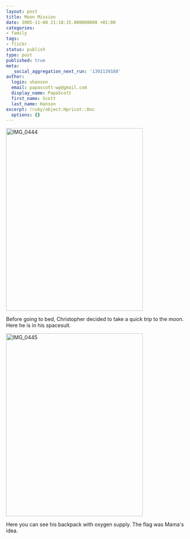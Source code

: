 ```yaml
---
layout: post
title: Moon Mission
date: 2005-11-08 21:18:15.000000000 +01:00
categories:
- family
tags:
- flickr
status: publish
type: post
published: true
meta:
  _social_aggregation_next_run: '1392139188'
author:
  login: shanson
  email: papascott-wp@gmail.com
  display_name: PapaScott
  first_name: Scott
  last_name: Hanson
excerpt: !ruby/object:Hpricot::Doc
  options: {}
---
```

<p><a href="http://www.flickr.com/photos/papascott/61328879/" title="Moon Mission"><img src="http://static.flickr.com/29/61328879_541327afc7.jpg" width="375" height="500" alt="IMG_0444" /></a></p>
<p>Before going to bed, Christopher decided to take a quick trip to the moon. Here he is in his spacesuit.</p>
<p><a href="http://www.flickr.com/photos/papascott/61329195/" title="Photo Sharing"><img src="http://static.flickr.com/32/61329195_a893aa794e.jpg" width="375" height="500" alt="IMG_0445" /></a></p>
<p>Here you can see his backpack with oxygen supply. The flag was Mama's idea.</p>
